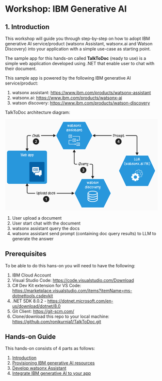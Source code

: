 # Workshop: IBM Generative AI

## 1. Introduction
This workshop will guide you through step-by-step on how to adopt IBM generative AI service/product (watsonx Assistant, watsonx.ai and Watson Discovery) into your application with a simple use-case as starting point.

The sample app for this hands-on called **TalkToDoc** (ready to use) is a simple web application developed using .NET that enable user to chat with their document.

This sample app is powered by the following IBM generative AI service/product:

1. watsonx assistant: https://www.ibm.com/products/watsonx-assistant
2. watsonx.ai: https://www.ibm.com/products/watsonx-ai
3. watson discovery: https://www.ibm.com/products/watson-discovery

TalkToDoc architecture diagram:

<img src="assets/images/TalkToDocDiagram.png">

1. User upload a document
2. User start chat with the document
3. watsonx assistant query the docs
4. watsonx assistant send prompt (containing doc query results) to LLM to generate the answer

## Prerequisites
To be able to do this hans-on you will need to have the following:
1. IBM Cloud Account
2. Visual Studio Code: https://code.visualstudio.com/Download 
3. C# Dev Kit extension for VS Code: https://marketplace.visualstudio.com/items?itemName=ms-dotnettools.csdevkit
4. .NET SDK 8.0.2 - https://dotnet.microsoft.com/en-us/download/dotnet/8.0
5. Git Client: https://git-scm.com/
6. Clone/download this repo to your local machine: https://github.com/ronikurnia1/TalkToDoc.git 

## Hands-on Guide

This hands-on consists of 4 parts as follows:
1. [Introduction](readme.md#1-introduction)
2. [Provisioning IBM generative AI resources](provisioning.md#2-provisioning-ibm-generative-ai-resources)
3. [Develop watsonx Assistant](develop.md#3-develop-watsonx-assistant)
4. [Integrate IBM generative AI to your app](integrate.md#4-integrate-ibm-generative-ai-to-your-app)

